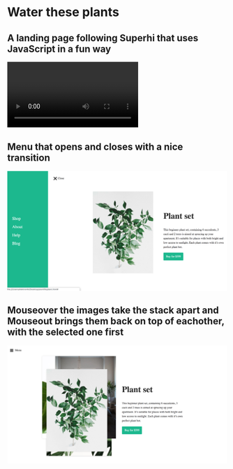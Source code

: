 # Water these plants


## A landing page following Superhi that uses JavaScript in a fun way

![video](./assets/video.mov)

## Menu that opens and closes with a nice transition
![alt text](assets/image1.png)

## Mouseover the images take the stack apart and Mouseout brings them back on top of eachother, with the selected one first
![alt text](assets/image2.png)

